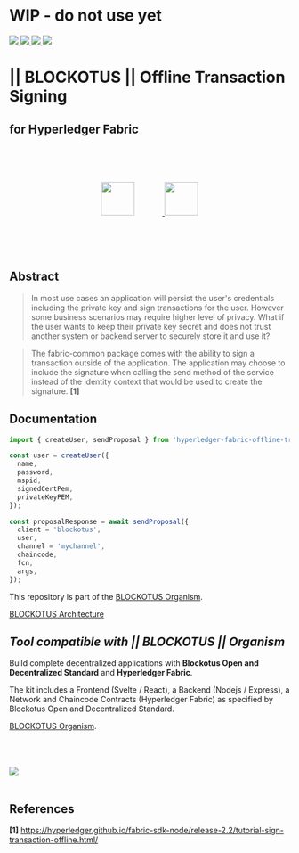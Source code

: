 # WIP - do not use yet

<a href="https://twitter.com/BLOCKOTUS">
    <img
         src="https://img.shields.io/twitter/follow/BLOCKOTUS?style=for-the-badge&logo=twitter"
     />
</a>
<a href="https://github.com/danielfebrero">
    <img
         src="https://img.shields.io/github/followers/danielfebrero?label=danielfebrero&style=for-the-badge&logo=github"
     />
</a>
<a href="https://github.com/BLOCKOTUS/admins">
    <img
         src="https://img.shields.io/github/stars/BLOCKOTUS/admins?logo=github&style=for-the-badge"
     />
</a>
<a href="https://github.com/BLOCKOTUS/admins">
    <img
         src="https://img.shields.io/github/license/BLOCKOTUS/admins?style=for-the-badge"
     />
</a>

<br />

# || BLOCKOTUS || Offline Transaction Signing
## for Hyperledger Fabric

<br />
<br />
<br />

<p align="center">
<a href="https://developer.mozilla.org/en-US/docs/Web/JavaScript">
  <img 
      style="margin-right: 50px" 
      height="60px" 
      src="https://upload.wikimedia.org/wikipedia/commons/thumb/6/6a/JavaScript-logo.png/240px-JavaScript-logo.png" 
  />
</a>
<a href="https://www.hyperledger.org/use/fabric">
  <img 
      style="margin-right: 0px" 
      height="60px" 
      src="https://www.hyperledger.org/wp-content/uploads/2018/03/Hyperledger_Fabric_Logo_Color-1-300x84.png" 
  />
</a>
</p>
<br />
<br />
<br />

## Abstract

> In most use cases an application will persist the user's credentials including the private key and sign transactions for the user. However some business scenarios may require higher level of privacy. What if the user wants to keep their private key secret and does not trust another system or backend server to securely store it and use it?

> The fabric-common package comes with the ability to sign a transaction outside of the application. The application may choose to include the signature when calling the send method of the service instead of the identity context that would be used to create the signature. **[1]**

## Documentation

```javascript
import { createUser, sendProposal } from 'hyperledger-fabric-offline-transaction-signing';

const user = createUser({
  name, 
  password,
  mspid,
  signedCertPem,
  privateKeyPEM,
});

const proposalResponse = await sendProposal({
  client = 'blockotus',
  user,
  channel = 'mychannel',
  chaincode,
  fcn,
  args,
});
```

This repository is part of the [BLOCKOTUS Organism](https://github.com/BLOCKOTUS/organism).

[BLOCKOTUS Architecture](https://github.com/BLOCKOTUS/organism/blob/master/docs/architecture.md)

## _Tool compatible with || BLOCKOTUS || Organism_

Build complete decentralized applications with __Blockotus Open and Decentralized Standard__ and __Hyperledger Fabric__. 

The kit includes a Frontend (Svelte / React), a Backend (Nodejs / Express), a Network and Chaincode Contracts (Hyperledger Fabric) as specified by Blockotus Open and Decentralized Standard.

[BLOCKOTUS Organism](https://github.com/BLOCKOTUS/organism).

<br />
<br />
<br />

<a href="https://github.com/hyperledger/fabric-sdk-node/tree/master/fabric-network">
  <img src="https://img.shields.io/badge/fabric--network-%402.3.0-green?style=for-the-badge" />
</a>

<br />
<br />

## References

 **[1]** <https://hyperledger.github.io/fabric-sdk-node/release-2.2/tutorial-sign-transaction-offline.html/>